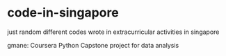 # code-in-singapore
just random different codes wrote in extracurricular activities in singapore 

gmane: Coursera Python Capstone project for data analysis 
